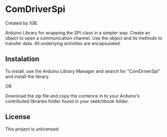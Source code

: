 # ComDriverSpi      

Created by IGB.

Arduino Library for wrapping the SPI class in a simpler way.
Create an object to open a communication channel.
Use the object and its methods to transfer data.
All underlying activities are encapsulated.

## Instalation

To install, use the Arduino Library Manager and search for "ComDriverSpi" and install the library.

OR

Download the zip file and copy the contence in to your Arduino's contributed libraries folder found in your sketchbook folder.


## License
This project is unlicensed
